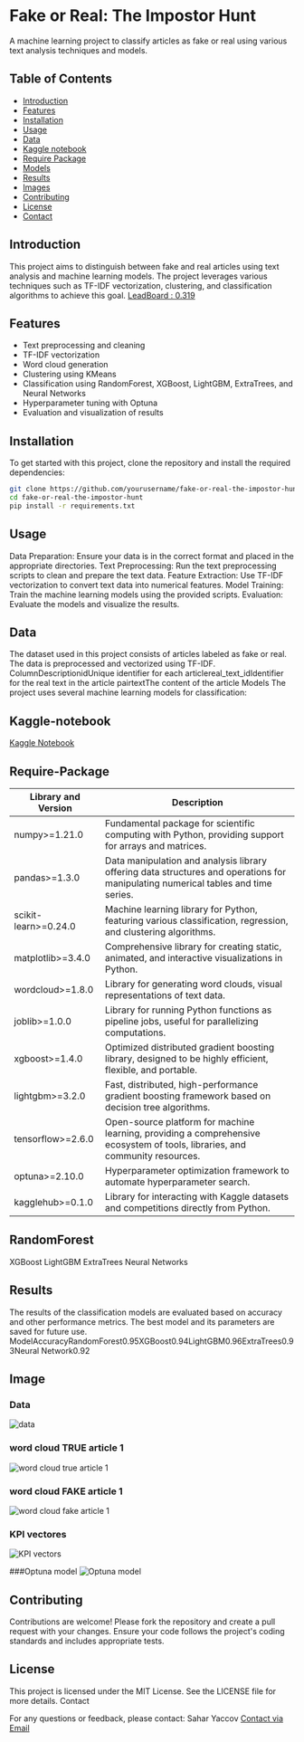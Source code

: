# Fake or Real: The Impostor Hunt

A machine learning project to classify articles as fake or real using various text analysis techniques and models.

## Table of Contents

- [Introduction](#introduction)
- [Features](#features)
- [Installation](#installation)
- [Usage](#usage)
- [Data](#data)
- [Kaggle notebook](#Kaggle-notebook)
- [Require Package](#Require-Package)
- [Models](#models)
- [Results](#results)
- [Images](#Image)
- [Contributing](#contributing)
- [License](#license)
- [Contact](#contact)

## Introduction

This project aims to distinguish between fake and real articles using text analysis and machine learning models. The project leverages various techniques such as TF-IDF vectorization, clustering, and classification algorithms to achieve this goal.
[LeadBoard : 0.319 ](https://www.kaggle.com/competitions/neurips-open-polymer-prediction-2025/leaderboard)

## Features

- Text preprocessing and cleaning
- TF-IDF vectorization
- Word cloud generation
- Clustering using KMeans
- Classification using RandomForest, XGBoost, LightGBM, ExtraTrees, and Neural Networks
- Hyperparameter tuning with Optuna
- Evaluation and visualization of results

## Installation

To get started with this project, clone the repository and install the required dependencies:

```bash
git clone https://github.com/yourusername/fake-or-real-the-impostor-hunt.git
cd fake-or-real-the-impostor-hunt
pip install -r requirements.txt
```
## Usage

Data Preparation: Ensure your data is in the correct format and placed in the appropriate directories.
Text Preprocessing: Run the text preprocessing scripts to clean and prepare the text data.
Feature Extraction: Use TF-IDF vectorization to convert text data into numerical features.
Model Training: Train the machine learning models using the provided scripts.
Evaluation: Evaluate the models and visualize the results.

## Data
The dataset used in this project consists of articles labeled as fake or real. The data is preprocessed and vectorized using TF-IDF.
ColumnDescriptionidUnique identifier for each articlereal_text_idIdentifier for the real text in the article pairtextThe content of the article
Models
The project uses several machine learning models for classification:

## Kaggle-notebook
[Kaggle Notebook](https://www.kaggle.com/code/saharhaimyaccov/notebookcc02f1c748)
## Require-Package

| Library and Version | Description |
|---------------------|-------------|
| numpy>=1.21.0 | Fundamental package for scientific computing with Python, providing support for arrays and matrices. |
| pandas>=1.3.0 | Data manipulation and analysis library offering data structures and operations for manipulating numerical tables and time series. |
| scikit-learn>=0.24.0 | Machine learning library for Python, featuring various classification, regression, and clustering algorithms. |
| matplotlib>=3.4.0 | Comprehensive library for creating static, animated, and interactive visualizations in Python. |
| wordcloud>=1.8.0 | Library for generating word clouds, visual representations of text data. |
| joblib>=1.0.0 | Library for running Python functions as pipeline jobs, useful for parallelizing computations. |
| xgboost>=1.4.0 | Optimized distributed gradient boosting library, designed to be highly efficient, flexible, and portable. |
| lightgbm>=3.2.0 | Fast, distributed, high-performance gradient boosting framework based on decision tree algorithms. |
| tensorflow>=2.6.0 | Open-source platform for machine learning, providing a comprehensive ecosystem of tools, libraries, and community resources. |
| optuna>=2.10.0 | Hyperparameter optimization framework to automate hyperparameter search. |
| kagglehub>=0.1.0 | Library for interacting with Kaggle datasets and competitions directly from Python. |




## RandomForest
XGBoost
LightGBM
ExtraTrees
Neural Networks

## Results
The results of the classification models are evaluated based on accuracy and other performance metrics. The best model and its parameters are saved for future use.
ModelAccuracyRandomForest0.95XGBoost0.94LightGBM0.96ExtraTrees0.93Neural Network0.92

## Image

### Data
![data](https://github.com/user-attachments/assets/776996e3-1aab-473c-b329-ec22bfb617c3)

### word cloud TRUE article 1 
![word cloud true article 1](https://github.com/user-attachments/assets/8108583f-74d6-49cf-9e04-2c090be9376a)

### word cloud FAKE article 1 
![word cloud fake article 1](https://github.com/user-attachments/assets/a88c6c05-34b7-4f04-931b-16512a79127f)

### KPI vectores
![KPI vectors](https://github.com/user-attachments/assets/7a7d5fcc-520f-4726-aab9-74c39d5b477d)

###Optuna model
![Optuna model](https://github.com/user-attachments/assets/0670d72c-6738-4900-8a47-4182ae950456)


## Contributing
Contributions are welcome! Please fork the repository and create a pull request with your changes. Ensure your code follows the project's coding standards and includes appropriate tests.

## License
This project is licensed under the MIT License. See the LICENSE file for more details.
Contact



For any questions or feedback, please contact:
Sahar Yaccov
[Contact via Email](mailto:saharyaccov@gmail.com)

